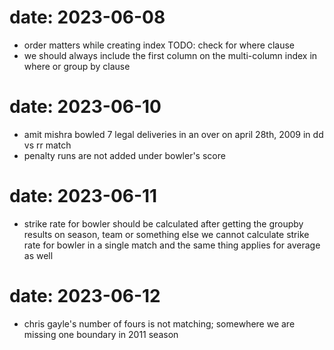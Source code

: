 # date: 2023-06-08
- order matters while creating index
TODO: check for where clause
- we should always include the first column on the multi-column index in where or group by clause

# date: 2023-06-10
- amit mishra bowled 7 legal deliveries in an over on april 28th, 2009 in dd vs rr match
- penalty runs are not added under bowler's score

# date: 2023-06-11
- strike rate for bowler should be calculated after getting the groupby results on season, team or something else we cannot calculate strike rate for bowler in a single match and the same thing applies for average as well

# date: 2023-06-12
<!-- TODO: -->
- chris gayle's number of fours is not matching; somewhere we are missing one boundary in 2011 season